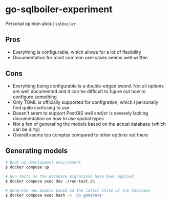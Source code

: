 # go-sqlboiler-experiment

Personal opinion about `sqlboiler`

## Pros

* Everything is configurable, which allows for a lot of flexibility
* Documentation for most common use-cases seems well written

## Cons

* Everything being configurable is a double-edged sword. Not all options are well documented and it can be difficult to figure out how to configure something
* Only TOML is officially supported for configration, which I personally find quite confusing to use
* Doesn't seem to support PostGIS well and/or is severely lacking documentation on how to use spatial types
* Not a fan of generating the models based on the actual database (which can be dirty)
* Overall seems too complex compared to other options out there

## Generating models

```bash
# Boot up development environment
$ docker compose up

# Run tests so the database migrations have been applied
$ docker compose exec dev ./run-test.sh

# Generate new models based on the latest state of the database
$ docker compose exec bash -c 'go generate'
```

